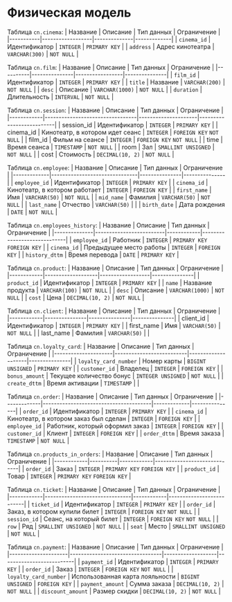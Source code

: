 # Физическая модель

Таблица `cn.cinema`:
| Название  | Описание         | Тип данных   | Ограничение |
|-----------|------------------|--------------|-------------|
| `cinema_id` | Идентификатор    | `INTEGER`      | `PRIMARY KEY` |
| `address`   | Адрес кинотеатра | `VARCHAR(300)` | `NOT NULL`    |

Таблица `cn.film`:
| Название | Описание      | Тип данных      | Ограничение   |
|----------|---------------|-----------------|---------------|
| `film_id`  | Идентификатор | `INTEGER`       | `PRIMARY KEY` |
| `title`    | Название      | `VARCHAR(200)`  | `NOT NULL`    |
| `desc`     | Описание      | `VARCHAR(1000)` | `NOT NULL`    |
| `duration` | Длительность  | `INTERVAL`      | `NOT NULL`    |

Таблица `cn.session`:
| Название   | Описание                        | Тип данных          | Ограничение              |
|------------|---------------------------------|---------------------|--------------------------|
| session_id | Идентификатор                   | `INTEGER`           | `PRIMARY KEY`            |
| cinema_id  | Кинотеатр, в котором идет сеанс | `INTEGER`           | `FOREIGN KEY` `NOT NULL` |
| film_id    | Фильм на сеансе                 | `INTEGER`           | `FOREIGN KEY` `NOT NULL` |
| time       | Время сеанса                    | `TIMESTAMP`         | `NOT NULL`               |
| room       | Зал                             | `SMALLINT UNSIGNED` | `NOT NULL`               |
| cost       | Стоимость                       | `DECIMAL(10, 2)`    | `NOT NULL`               |

Таблица `cn.employee`:
| Название    | Описание                      | Тип данных    | Ограничение   |
|-------------|-------------------------------|---------------|---------------|
| `employee_id` | Идентификатор                 | `INTEGER`     | `PRIMARY KEY` |
| `cinema_id`   | Кинотеатр, в котором работает | `INTEGER`     | `FOREIGN KEY` |
| `first_name`  | Имя                           | `VARCHAR(50)` | `NOT NULL`    |
| `mid_name`    | Фамилия                       | `VARCHAR(50)` | `NOT NULL`    |
| `last_name`   | Отчество                      | `VARCHAR(50)` |               |
| `birth_date`  | Дата рождения                 | `DATE`        | `NOT NULL`    |

Таблица `cn.employees_history`:
| Название     | Описание                | Тип данных | Ограничение                 |
|--------------|-------------------------|------------|-----------------------------|
| `employee_id`  | Работник                | `INTEGER`  | `PRIMARY KEY` `FOREIGN KEY` |
| `cinema_id`    | Предыдущее место работы | `INTEGER`  | `FOREIGN KEY`               |
| `history_dttm` | Время перевода          | `DATE`     | `PRIMARY KEY`               |

Таблица `cn.product`:
| Название   | Описание          | Тип данных       | Ограничение   |
|------------|-------------------|------------------|---------------|
| `product_id` | Идентификатор     | `INTEGER`        | `PRIMARY KEY` |
| `name`       | Название продукта | `VARCHAR(100)`   | `NOT NULL`    |
| `desc`       | Описание          | `VARCHAR(1000)`  | `NOT NULL`    |
| `cost`       | Цена              | `DECIMAL(10, 2)` | `NOT NULL`    |

Таблица `cn.client`:
| Название   | Описание      | Тип данных    | Ограничение   |
|------------|---------------|---------------|---------------|
| client_id  | Идентификатор | `INTEGER`     | `PRIMARY KEY` |
| first_name | Имя           | `VARCHAR(50)` | `NOT NULL`    |
| last_name  | Фамилия       | `VARCHAR(50)` |               |

Таблица `cn.loyalty_card`:
| Название            | Описание                 | Тип данных         | Ограничение   |
|---------------------|--------------------------|--------------------|---------------|
| `loyalty_card_number` | Номер карты              | `BIGINT UNSIGNED`  | `PRIMARY KEY` |
| `customer_id`         | Владелец                 | `INTEGER`          | `FOREIGN KEY` |
| `bonus_amount`        | Текущее количество бонус | `INTEGER UNSIGNED` | `NOT NULL`    |
| `create_dttm`         | Время активации          | `TIMESTAMP`        |               |

Таблица `cn.order`:
| Название    | Описание                              | Тип данных  | Ограничение   |
|-------------|---------------------------------------|-------------|---------------|
| `order_id`    | Идентификатор                         | `INTEGER`   | `PRIMARY KEY` |
| `cinema_id`   | Кинотеатр, в котором заказ был сделан | `INTEGER`   | `FOREIGN KEY` |
| `employee_id` | Работник, который оформил заказ       | `INTEGER`   | `FOREIGN KEY` |
| `customer_id` | Клиент                                | `INTEGER`   | `FOREIGN KEY` |
| `order_dttm`  | Время заказа                          | `TIMESTAMP` | `NOT NULL`    |

Таблица `cn.products_in_orders`:
| Название   | Описание | Тип данных | Ограничение                 |
|------------|----------|------------|-----------------------------|
| `order_id`   | Заказ    | `INTEGER`  | `PRIMARY KEY` `FOREIGN KEY` |
| `product_id` | Товар    | `INTEGER`  | `PRIMARY KEY` `FOREIGN KEY` |

Таблица `cn.ticket`:
| Название   | Описание                      | Тип данных | Ограничение              |
|------------|-------------------------------|------------|--------------------------|
| `ticket_id`  | Идентификатор                 | `INTEGER`           | `PRIMARY KEY`            |
| `order_id`   | Заказ, в котором купили билет | `INTEGER`           | `FOREIGN KEY` `NOT NULL` |
| `session_id` | Сеанс, на который билет       | `INTEGER`           | `FOREIGN KEY` `NOT NULL` |
| `row`        | Ряд                           | `SMALLINT UNSIGNED` | `NOT NULL`               |
| `seat`       | Место                         | `SMALLINT UNSIGNED` | `NOT NULL`               |

Таблица `cn.payment`:
| Название            | Описание                        | Тип данных        | Ограничение              |
|---------------------|---------------------------------|-------------------|--------------------------|
| `payment_id`          | Идентификатор                   | `INTEGER`         | `PRIMARY KEY`            |
| `order_id`            | Заказ                           | `INTEGER`         | `FOREIGN KEY` `NOT NULL` |
| `loyalty_card_number` | Использованная карта лояльности | `BIGINT UNSIGNED` | `FOREIGN KEY`            |
| `payment_amount`      | Сумма заказа                    | `DECIMAL(10, 2)`  | `NOT NULL`               |
| `discount_amount`     | Размер скидки                   | `DECIMAL(10, 2)`  | `NOT NULL`               |